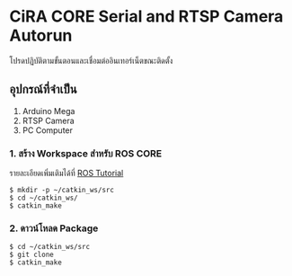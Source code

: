 # CiRA CORE Serial and RTSP Camera Autorun
โปรดปฏิบัติตามขั้นตอนและเชื่อมต่ออินเทอร์เน็ตขณะติดตั้ง
## อุปกรณ์ที่จำเป็น
1. Arduino Mega
2. RTSP Camera
3. PC Computer
### 1. สร้าง Workspace สำหรับ ROS CORE
รายละเอียดเพิ่มเติมได้ที่ [ROS Tutorial](http://wiki.ros.org/catkin/Tutorials/create_a_workspace)
```console
$ mkdir -p ~/catkin_ws/src
$ cd ~/catkin_ws/
$ catkin_make
```
### 2. ดาวน์โหลด Package
```console
$ cd ~/catkin_ws/src
$ git clone
$ catkin_make
```
